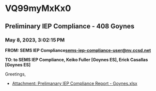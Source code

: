 # VQ99myMxKx0
## Preliminary IEP Compliance - 408 Goynes
### May 8, 2023, 3:02:15 PM
**FROM: SEMS IEP Compliance<sems-iep-compliance-user@nv.ccsd.net>**

**TO: to SEMS IEP Compliance, Keiko Fuller [Goynes ES], Erick Casallas [Goynes ES]**


Greetings, 

 





* [Attachment: Prelimanary IEP Compliance Report - Goynes.xlsx](VQ99myMxKx0-attachment-1.xlsx)
